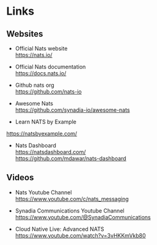 # Links

## Websites

- Official Nats website  
<https://nats.io/>

- Official Nats documentation  
<https://docs.nats.io/>

- Github nats org  
<https://github.com/nats-io>

- Awesome Nats  
<https://github.com/synadia-io/awesome-nats>

- Learn NATS by Example

<https://natsbyexample.com/>

- Nats Dashboard  
<https://natsdashboard.com/>  
<https://github.com/mdawar/nats-dashboard>

## Videos

- Nats Youtube Channel  
<https://www.youtube.com/c/nats_messaging>

- Synadia Communications Youtube Channel  
<https://www.youtube.com/@SynadiaCommunications>

- Cloud Native Live: Advanced NATS  
<https://www.youtube.com/watch?v=3vHKKmVkb80>
